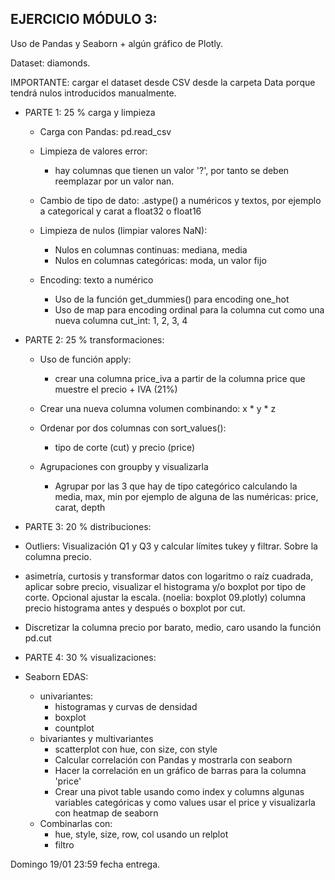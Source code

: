 ## EJERCICIO MÓDULO 3:

Uso de Pandas y Seaborn + algún gráfico de Plotly.

Dataset: diamonds.

IMPORTANTE: cargar el dataset desde CSV desde la carpeta Data porque tendrá nulos introducidos manualmente.

* PARTE 1: 25 % carga y limpieza
    * Carga con Pandas: pd.read_csv

    * Limpieza de valores error: 
        * hay columnas que tienen un valor '?', por tanto se deben reemplazar por un valor nan.

    * Cambio de tipo de dato: .astype() a numéricos y textos, por ejemplo a categorical y carat a float32 o float16

    * Limpieza de nulos (limpiar valores NaN):
        * Nulos en columnas continuas: mediana, media
        * Nulos en columnas categóricas: moda, un valor fijo

    * Encoding: texto a numérico
        * Uso de la función get_dummies() para encoding one_hot
        * Uso de map para encoding ordinal para la columna cut como una nueva columna cut_int: 1, 2, 3, 4

* PARTE 2: 25 % transformaciones:
    * Uso de función apply:
        * crear una columna price_iva a partir de la columna price que muestre el precio + IVA (21%)

    * Crear una nueva columna volumen combinando: x * y * z

    * Ordenar por dos columnas con sort_values():
        * tipo de corte (cut) y precio (price)

    * Agrupaciones con groupby y visualizarla
        * Agrupar por las 3 que hay de tipo categórico calculando la media, max, min por ejemplo de alguna de las numéricas: price, carat, depth

* PARTE 3: 20 % distribuciones: 

* Outliers: Visualización Q1 y Q3 y calcular límites tukey y filtrar. Sobre la columna precio.

* asimetría, curtosis y transformar datos con logaritmo o raíz cuadrada, aplicar sobre precio, visualizar el histograma y/o boxplot por tipo de corte. Opcional ajustar la escala.
(noelia: boxplot 09.plotly) columna precio histograma antes y después o boxplot por cut. 

* Discretizar la columna precio por barato, medio, caro usando la función pd.cut


* PARTE 4: 30 % visualizaciones:

* Seaborn EDAS:
    * univariantes:
        * histogramas y curvas de densidad
        * boxplot
        * countplot
    * bivariantes y multivariantes
        * scatterplot con hue, con size, con style
        * Calcular correlación con Pandas y mostrarla con seaborn
        * Hacer la correlación en un gráfico de barras para la columna 'price'
        * Crear una pivot table usando como index y columns algunas variables categóricas y como values usar el price y visualizarla con heatmap de seaborn
    * Combinarlas con:
        * hue, style, size, row, col usando un relplot
        * filtro

Domingo 19/01 23:59 fecha entrega.
